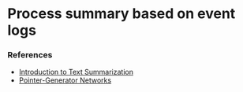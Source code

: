 # Process summary based on event logs

### References
* [Introduction to Text Summarization](https://blog.floydhub.com/gentle-introduction-to-text-summarization-in-machine-learning/)
* [Pointer-Generator Networks](https://arxiv.org/pdf/1704.04368.pdf?ref=floydhub-blog)